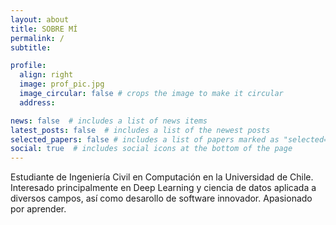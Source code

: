 ```yaml
---
layout: about
title: SOBRE MÍ
permalink: /
subtitle:

profile:
  align: right
  image: prof_pic.jpg
  image_circular: false # crops the image to make it circular
  address: 

news: false  # includes a list of news items
latest_posts: false  # includes a list of the newest posts
selected_papers: false # includes a list of papers marked as "selected={true}"
social: true  # includes social icons at the bottom of the page
---
```


Estudiante de Ingeniería Civil en Computación en la Universidad de Chile. Interesado principalmente en Deep Learning y ciencia de datos aplicada a diversos campos, así como desarollo de software innovador. Apasionado por aprender.
